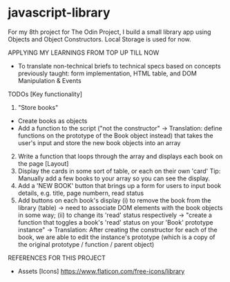 # javascript-library

For my 8th project for The Odin Project, I build a small library app using Objects and Object Constructors. Local Storage is used for now. 

APPLYING MY LEARNINGS FROM TOP UP TILL NOW
- To translate non-technical briefs to technical specs based on concepts previously taught: form implementation, HTML table, and DOM Manipulation & Events 

TODOs
[Key functionality]
1. "Store books"
- Create books as objects 
- Add a function to the script ("not the constructor" -> Translation: define functions on the prototype of the Book object instead) that takes the user's input and store the new book objects into an array
2. Write a function that loops through the array and displays each book on the page
[Layout]
1. Display the cards in some sort of table, or each on their own 'card'
Tip: Manually add a few books to your array so you can see the display.
2. Add a 'NEW BOOK' button that brings up a form for users to input book details, e.g. title, page numbern, read status
3. Add buttons on each book's display 
(i) to remove the book from the library (table) -> need to associate DOM elements with the book objects in some way;
(ii) to change its 'read' status respectively -> "create a function that toggles a book's 'read' status on your 'Book' prototype instance" -> Translation: After creating the constructor for each of the book, we are able to edit the instance's prototype (which is a copy of the original prototype / function / parent object)

 
REFERENCES FOR THIS PROJECT
- Assets
[Icons]
 https://www.flaticon.com/free-icons/library